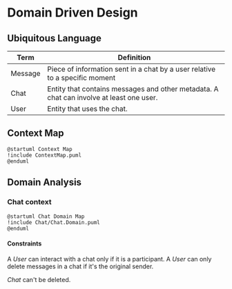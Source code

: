 # Domain Driven Design

## Ubiquitous Language

|Term | Definition|
|-----|-----------|
|Message| Piece of information sent in a chat by a user relative to a specific moment |
|Chat | Entity that contains messages and other metadata. A chat can involve at least one user.|
|User | Entity that uses the chat.|

## Context Map

```plantuml
@startuml Context Map
!include ContextMap.puml
@enduml
```

## Domain Analysis

### Chat context
```plantuml
@startuml Chat Domain Map
!include Chat/Chat.Domain.puml
@enduml
```
#### Constraints
A *User* can interact with a chat only if it is a participant.
A *User* can only delete messages in a chat if it's the original sender.

*Chat* can't be deleted.
